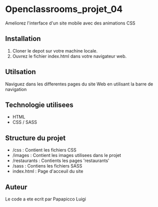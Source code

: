 # Openclassrooms_projet_04
Ameliorez l'interface d'un site mobile avec des animations CSS

## Installation

1. Cloner le depot sur votre machine locale.
2. Ouvrez le fichier index.html dans votre navigateur web.

## Utilsation

Naviguez  dans les differentes pages du site Web en utilisant la barre de navigation

## Technologie utilisees

- HTML
- CSS / SASS

## Structure du projet

- /css : Contient les fichiers CSS 
- /images : Contient les images utilisees dans le projet
- /restaurants : Contients les pages 'restaurants'
- /sass : Contiens les fichiers SASS
- index.html : Page d'acceuil du site

## Auteur

Le code a ete ecrit par Papapicco Luigi